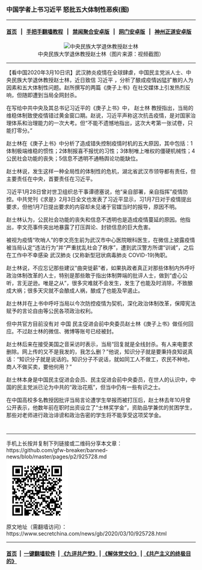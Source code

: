 ### 中国学者上书习近平 怒批五大体制性恶疾(图)
------------------------

#### [首页](https://github.com/gfw-breaker/banned-news/blob/master/README.md) &nbsp;&nbsp;|&nbsp;&nbsp; [手把手翻墙教程](https://github.com/gfw-breaker/guides/wiki) &nbsp;&nbsp;|&nbsp;&nbsp; [禁闻聚合安卓版](https://github.com/gfw-breaker/bn-android) &nbsp;&nbsp;|&nbsp;&nbsp; [网门安卓版](https://github.com/oGate2/oGate) &nbsp;&nbsp;|&nbsp;&nbsp; [神州正道安卓版](https://github.com/SzzdOgate/update) 



<div class="article_right" style="fone-color:#000">
 <p style="text-align:center">
  <img alt="中央民族大学退休教授赵士林" src="//img3.secretchina.com/pic/2020/3-10/p2644681a946410065-ss.jpg" style="height:337px; width:600px"/>
  <br>
   中央民族大学退休教授赵士林（图片来源：视频截图）
   <span id="hideid" name="hideid" style="color:red;display:none;">
    <span href="https://www.secretchina.com">
    </span>
   </span>
  </br>
 </p>
 <div id="txt-mid1-t21-2017">
  

---


  </div>
 </div>
 <p>
  【看中国2020年3月10日讯】武汉肺炎疫情在全球肆虐，中国民主党派人士、中央民族大学退休教授赵士林，近日致信
  <span href="https://www.secretchina.com/news/gb/tag/习近平" target="_blank">
   习近平
  </span>
  ，分析了酿成疫情凶猛扩散的人为因素和五大体制性问题。赵所撰写的两篇《庚子上书》在社交媒体上引发热烈反响，但随即遭到当局全网封杀。
  <span id="hideid" name="hideid" style="color:red;display:none;">
   <span href="https://www.secretchina.com">
   </span>
  </span>
 </p>
 <p>
  在写给中共中央及其总书记习近平的《庚子上书》中，
  <span href="https://www.secretchina.com/news/gb/tag/赵士林" target="_blank">
   赵士林
  </span>
  教授指出，当局的维稳体制致使疫情错过黄金窗口期。赵说，习近平声称这次抗击疫情，是对国家治理体系和治理能力的一次大考。但“不能不遗憾地指出，这次大考第一张试卷，只能打零分。”
 </p>
 <p>
  赵士林在《庚子上书》中分析了造成错失控制疫情时机的五大原因，其中包括：1体制极端维稳的惯性；2体制报喜不报忧的习性；3体制唯上唯权的僵硬机械性；4公民社会功能的丧失；5信息不透明不通畅舆论功能缺位。
 </p>
 <p>
  赵士林说，发生这样一种全局性的体制性的危机，湖北省武汉市领导都有责任，但主要责任在中央，首要责任在习近平。
 </p>
 <p>
  习近平1月28日曾对世卫组织总干事谭德塞说，他“亲自部署，亲自指挥”疫情防控。中共党刊《求是》2月3日全文也发表了习近平显示，习1月7日对于疫情提出要求，但他1月7日提出要求的内容却未见诸于官媒当时的报导，原因不明。
 </p>
 <p>
  赵士林认为，公民社会功能的丧失和信息不透明也是造成疫情蔓延的原因。他指出，李文亮事件突出地暴露了打压舆论、封锁信息的巨大危害。
 </p>
 <p>
  被视为疫情“吹哨人”的李文亮生前为武汉市中心医院眼科医生，在微信上披露疫情被当局认定“违法行为”并“严重扰乱社会了秩序”，遭到武汉警方所谓“训诫”，之后在工作中不幸感染
  <span href="https://www.secretchina.com/news/gb/tag/武汉肺炎" target="_blank">
   武汉肺炎
  </span>
  (又称新型冠状病毒肺炎 COVID-19)殉职。
 </p>
 <p>
  赵士林说，不应忘记那些建议“曲突徙薪”者，如果执政者真正对那些体制内外呼吁政治体制改革的人士，特别是那些敢于指出体制弊端的批评人士，做到“虚心公听，言无逆逊。唯是之从”，很多灾难就不会发生，发生了也能及时消除，不致酿成大祸；很多天灾就不会酿成人祸，酿成了也能及早遏止。
 </p>
 <p>
  赵士林并在上书中呼吁当局以今次防控疫情为契机，深化政治体制改革，保障宪法赋予的言论自由等公民各项政治权利。
 </p>
 <p>
  但中共官方目前没有对
  <span href="https://www.secretchina.com" target="_blank">
   中国
  </span>
  民主促进会前中央委员赵士林《庚子上书》做任何回应。不过赵士林的微信、微博等账号已经被封。
 </p>
 <p>
  赵士林后来在接受美国之音采访时表示，当局“回复就是全线封杀。有人来电要求删除。网上传的又不是我发的，我怎么删？”他说，知识分子就是要秉持良知说真话：“知识分子就是说话的。知识分子不说话，就如同工人不做工，农民不种地，商人不做买卖，要他何用？”
 </p>
 <p>
  赵士林本身是中国民主促进会会员、民主促进会前中央委员，在世人的认识中，中国的民主党派已沦为中共的“政治花瓶”，但当中仍有一些有识之士。
 </p>
 <p>
  在中国高校多名教授因批评当局言论遭学生举报而被打压后，赵士林去年10月曾公开表示，他数年前在职时出资设立了“士林奖学金”，资助品学兼优的贫困学生，那些对老师进行政治诽谤和政治告密的学生将不能享受这项奖学金。
  <center>
   <div>
    <div id="txt-mid2-t22-2017" style="display: block;  max-height: 351px;  overflow: hidden;">
     <div id="SC-21xxx">
     </div>
     <ins class="adsbygoogle" data-ad-client="ca-pub-1276641434651360" data-ad-format="auto" data-ad-slot="4301710469" data-full-width-responsive="true" style="display:block">
     </ins>
    </div>
   </div>
  </center>
  <div style="padding-top:12px;">
  </div>
 </p>
</div>

<hr/>
手机上长按并复制下列链接或二维码分享本文章：<br/>
https://github.com/gfw-breaker/banned-news/blob/master/pages/p2/925728.md <br/>
<a href='https://github.com/gfw-breaker/banned-news/blob/master/pages/p2/925728.md'><img src='https://github.com/gfw-breaker/banned-news/blob/master/pages/p2/925728.md.png'/></a> <br/>
原文地址（需翻墙访问）：https://www.secretchina.com/news/gb/2020/03/10/925728.html


------------------------
#### [首页](https://github.com/gfw-breaker/banned-news/blob/master/README.md) &nbsp;|&nbsp; [一键翻墙软件](https://github.com/gfw-breaker/nogfw/blob/master/README.md) &nbsp;| [《九评共产党》](https://github.com/gfw-breaker/9ping.md/blob/master/README.md#九评之一评共产党是什么) | [《解体党文化》](https://github.com/gfw-breaker/jtdwh.md/blob/master/README.md) | [《共产主义的终极目的》](https://github.com/gfw-breaker/gczydzjmd.md/blob/master/README.md)


<img src='http://gfw-breaker.win/banned-news/pages/p2/925728.md' width='0px' height='0px'/>